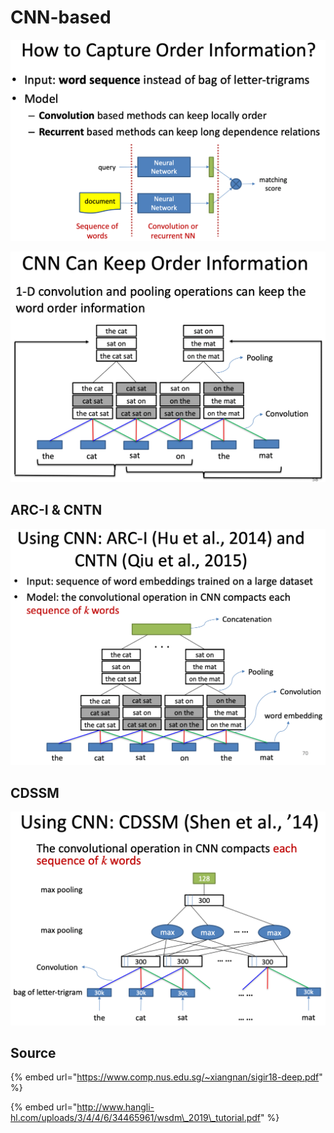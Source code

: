 # CNN-based

![](../../../../../../../.gitbook/assets/lark20190528152709.png)

![](../../../../../../../.gitbook/assets/lark20190528152821.png)

## ARC-I & CNTN

![](../../../../../../../.gitbook/assets/lark20190528170050.png)

## CDSSM

![](../../../../../../../.gitbook/assets/lark20190528154450.png)

## Source

{% embed url="https://www.comp.nus.edu.sg/~xiangnan/sigir18-deep.pdf" %}

{% embed url="http://www.hangli-hl.com/uploads/3/4/4/6/34465961/wsdm\_2019\_tutorial.pdf" %}

